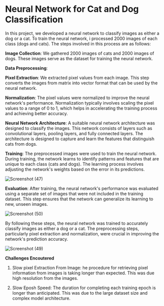 # Neural Network for Cat and Dog Classification

In this project, we developed a neural network to classify images as either a dog or a cat. To train the neural network, i processed 2000 images of each class (dogs and cats). The steps involved in this process are as follows:

**Image Collection**: We gathered 2000 images of cats and 2000 images of dogs. These images serve as the dataset for training the neural network.

**Data Preprocessing**:

**Pixel Extraction**: We extracted pixel values from each image. This step converts the images from matrix into vector format that can be used by the neural network.

**Normalization**: The pixel values were normalized to improve the neural network's performance. Normalization typically involves scaling the pixel values to a range of 0 to 1, which helps in accelerating the training process and achieving better accuracy.

**Neural Network Architecture**: A suitable neural network architecture was designed to classify the images. This network consists of layers such as convolutional layers, pooling layers, and fully connected layers. The architecture is designed to capture and learn the features that distinguish cats from dogs.

**Training**: The preprocessed images were used to train the neural network. During training, the network learns to identify patterns and features that are unique to each class (cats and dogs). The learning process involves adjusting the network's weights based on the error in its predictions.

  ![Screenshot (47)](https://github.com/Davlegbish/Dog-and-Cat-Classification/assets/155652335/98202687-b63e-430b-a48f-0b545e6ad5b0)
  

**Evaluation**: After training, the neural network's performance was evaluated using a separate set of images that were not included in the training dataset. This step ensures that the network can generalize its learning to new, unseen images.

![Screenshot (50)](https://github.com/Davlegbish/Dog-and-Cat-Classification/assets/155652335/bb826a55-8c4c-43a0-b48e-54a372f2bd35)


By following these steps, the neural network was trained to accurately classify images as either a dog or a cat. The preprocessing steps, particularly pixel extraction and normalization, were crucial in improving the network's prediction accuracy.

![Screenshot (49)](https://github.com/Davlegbish/Dog-and-Cat-Classification/assets/155652335/eb8ed5e5-b59f-4325-afe9-03323265919c)


**Challenges Encoutered**
1. Slow pixel Extraction From Image:
   he procedure for retrieving pixel information from images is taking longer than expected. This was due high resolution from the images.

2. Slow Eposh Speed:
   The duration for completing each training epoch is longer than anticipated. This was due to the  large dataset size and complex model architecture.







